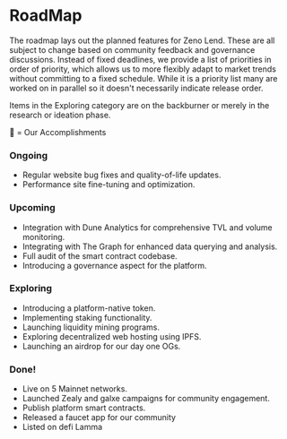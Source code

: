 # RoadMap

The roadmap lays out the planned features for Zeno Lend. These are all subject to change based on community feedback and governance discussions. Instead of fixed deadlines, we provide a list of priorities in order of priority, which allows us to more flexibly adapt to market trends without committing to a fixed schedule. While it is a priority list many are worked on in parallel so it doesn't necessarily indicate release order.

Items in the Exploring category are on the backburner or merely in the research or ideation phase.

💛 = Our Accomplishments

### Ongoing <a href="#ongoing" id="ongoing"></a>

* Regular website bug fixes and quality-of-life updates.
* Performance site fine-tuning and optimization.

### Upcoming <a href="#upcoming" id="upcoming"></a>

* Integration with Dune Analytics for comprehensive TVL and volume monitoring.
* Integrating with The Graph for enhanced data querying and analysis.
* Full audit of the smart contract codebase.
* Introducing a governance aspect for the platform.

### Exploring <a href="#exploring" id="exploring"></a>

* Introducing a platform-native token.
* Implementing staking functionality.
* Launching liquidity mining programs.
* Exploring decentralized web hosting using IPFS.
* Launching an airdrop for our day one OGs.

### Done! <a href="#done" id="done"></a>

* Live on 5 Mainnet networks.
* Launched Zealy and galxe campaigns for community engagement.
* Publish platform smart contracts.
* Released a faucet app for our community
* Listed on defi Lamma

